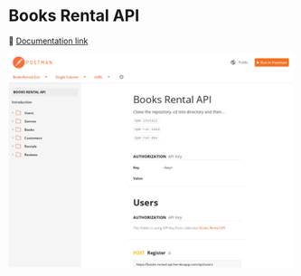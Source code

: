 # Books Rental API

🔗 [Documentation link](https://documenter.getpostman.com/view/14119157/U16jMkpd "Books Rental API")

[![alt text](doc.jpeg "Title")](https://documenter.getpostman.com/view/14119157/U16jMkpd)
